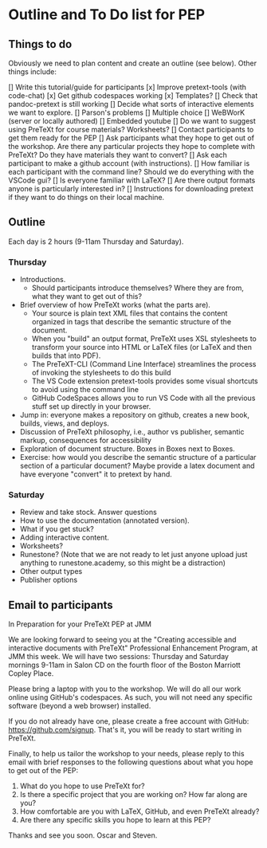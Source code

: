 # Outline and To Do list for PEP

## Things to do

Obviously we need to plan content and create an outline (see below).  Other things include:

[] Write this tutorial/guide for participants
[x] Improve pretext-tools (with code-chat)
[x] Get github codespaces working
  [x] Templates?
[] Check that pandoc-pretext is still working
[] Decide what sorts of interactive elements we want to explore.
  [] Parson's problems
  [] Multiple choice
  [] WeBWorK (server or locally authored)
  [] Embedded youtube
[] Do we want to suggest using PreTeXt for course materials?  Worksheets?
[] Contact participants to get them ready for the PEP
  [] Ask participants what they hope to get out of the workshop.  Are there any particular projects they hope to complete with PreTeXt?  Do they have materials they want to convert?
  [] Ask each participant to make a github account (with instructions).
  [] How familiar is each participant with the command line?  Should we do everything with the VSCode gui?
  [] Is everyone familiar with LaTeX?
  [] Are there output formats anyone is particularly interested in?
  [] Instructions for downloading pretext if they want to do things on their local machine.

## Outline

Each day is 2 hours (9-11am Thursday and Saturday).  

### Thursday

- Introductions.
  - Should participants introduce themselves?  Where they are from, what they want to get out of this?
- Brief overview of how PreTeXt works (what the parts are). 
  - Your source is plain text XML files that contains the content organized in tags that describe the semantic structure of the document.
  - When you "build" an output format, PreTeXt uses XSL stylesheets to transform your source into HTML or LaTeX files (or LaTeX and then builds that into PDF).
  - The PreTeXT-CLI (Command Line Interface) streamlines the process of invoking the stylesheets to do this build
  - The VS Code extension pretext-tools provides some visual shortcuts to avoid using the command line
  - GitHub CodeSpaces allows you to run VS Code with all the previous stuff set up directly in your browser.
- Jump in: everyone makes a repository on github, creates a new book, builds, views, and deploys.
- Discussion of PreTeXt philosophy, i.e., author vs publisher, semantic markup, consequences for accessibility
- Exploration of document structure.  Boxes in Boxes next to Boxes.
- Exercise: how would you describe the semantic structure of a particular section of a particular document?  Maybe provide a latex document and have everyone "convert" it to pretext by hand.

### Saturday

- Review and take stock.  Answer questions
- How to use the documentation (annotated version).
- What if you get stuck?
- Adding interactive content.
- Worksheets?
- Runestone? (Note that we are not ready to let just anyone upload just anything to runestone.academy, so this might be a distraction)
- Other output types
- Publisher options

## Email to participants

In Preparation for your PreTeXt PEP at JMM

We are looking forward to seeing you at the "Creating accessible and interactive documents with PreTeXt" Professional Enhancement Program, at JMM this week.  We will have two sessions: Thursday and Saturday mornings 9-11am in Salon CD on the fourth floor of the Boston Marriott Copley Place.

Please bring a laptop with you to the workshop.  We will do all our work online using GitHub's codespaces.  As such, you will not need any specific software (beyond a web browser) installed.  

If you do not already have one, please create a free account with GitHub: https://github.com/signup.  That's it, you will be ready to start writing in PreTeXt.

Finally, to help us tailor the workshop to your needs, please reply to this email with brief responses to the following questions about what you hope to get out of the PEP:

1. What do you hope to use PreTeXt for?
2. Is there a specific project that you are working on?  How far along are you?
3. How comfortable are you with LaTeX, GitHub, and even PreTeXt already?
4. Are there any specific skills you hope to learn at this PEP?

Thanks and see you soon.
Oscar and Steven.

